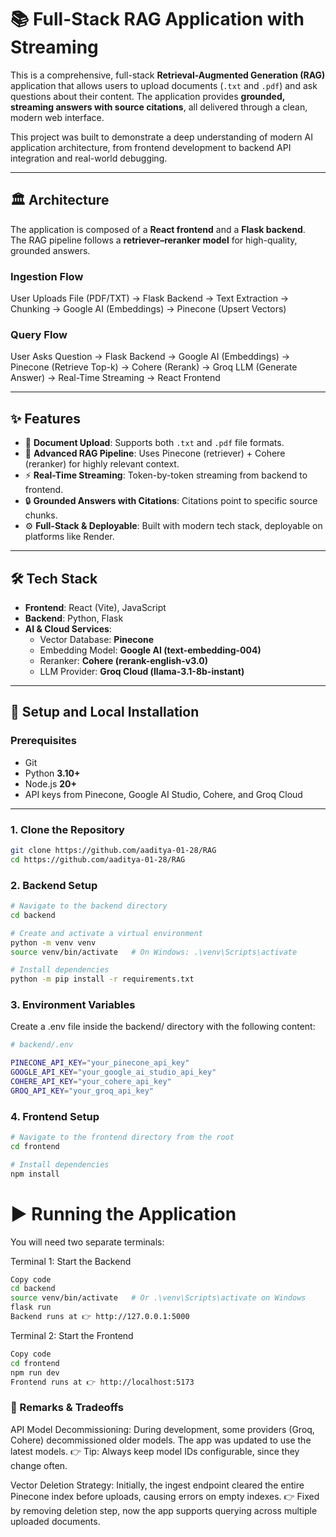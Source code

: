 # 📚 Full-Stack RAG Application with Streaming

This is a comprehensive, full-stack **Retrieval-Augmented Generation (RAG)** application that allows users to upload documents (`.txt` and `.pdf`) and ask questions about their content. The application provides **grounded, streaming answers with source citations**, all delivered through a clean, modern web interface.

This project was built to demonstrate a deep understanding of modern AI application architecture, from frontend development to backend API integration and real-world debugging.

---

## 🏛️ Architecture
The application is composed of a **React frontend** and a **Flask backend**.  
The RAG pipeline follows a **retriever–reranker model** for high-quality, grounded answers.

### Ingestion Flow
User Uploads File (PDF/TXT) → Flask Backend → Text Extraction → Chunking
→ Google AI (Embeddings) → Pinecone (Upsert Vectors)



### Query Flow
User Asks Question → Flask Backend → Google AI (Embeddings) → Pinecone (Retrieve Top-k)
→ Cohere (Rerank) → Groq LLM (Generate Answer) → Real-Time Streaming → React Frontend



---

## ✨ Features
- 📄 **Document Upload**: Supports both `.txt` and `.pdf` file formats.  
- 🧠 **Advanced RAG Pipeline**: Uses Pinecone (retriever) + Cohere (reranker) for highly relevant context.  
- ⚡ **Real-Time Streaming**: Token-by-token streaming from backend to frontend.  
- 🔒 **Grounded Answers with Citations**: Citations point to specific source chunks.  
- ⚙️ **Full-Stack & Deployable**: Built with modern tech stack, deployable on platforms like Render.  

---

## 🛠️ Tech Stack
- **Frontend**: React (Vite), JavaScript  
- **Backend**: Python, Flask  
- **AI & Cloud Services**:
  - Vector Database: **Pinecone**
  - Embedding Model: **Google AI (text-embedding-004)**
  - Reranker: **Cohere (rerank-english-v3.0)**
  - LLM Provider: **Groq Cloud (llama-3.1-8b-instant)**

---

## 🔧 Setup and Local Installation

### Prerequisites
- Git  
- Python **3.10+**  
- Node.js **20+**  
- API keys from Pinecone, Google AI Studio, Cohere, and Groq Cloud  

---

### 1. Clone the Repository
```bash
git clone https://github.com/aaditya-01-28/RAG
cd https://github.com/aaditya-01-28/RAG
```

### 2. Backend Setup
```bash
# Navigate to the backend directory
cd backend

# Create and activate a virtual environment
python -m venv venv
source venv/bin/activate   # On Windows: .\venv\Scripts\activate

# Install dependencies
python -m pip install -r requirements.txt
```

### 3. Environment Variables
Create a .env file inside the backend/ directory with the following content:

```bash
# backend/.env

PINECONE_API_KEY="your_pinecone_api_key"
GOOGLE_API_KEY="your_google_ai_studio_api_key"
COHERE_API_KEY="your_cohere_api_key"
GROQ_API_KEY="your_groq_api_key"
```
### 4. Frontend Setup
```bash
# Navigate to the frontend directory from the root
cd frontend

# Install dependencies
npm install
```
# ▶️ Running the Application
You will need two separate terminals:

Terminal 1: Start the Backend
```bash
Copy code
cd backend
source venv/bin/activate   # Or .\venv\Scripts\activate on Windows
flask run
Backend runs at 👉 http://127.0.0.1:5000
```
Terminal 2: Start the Frontend
```bash
Copy code
cd frontend
npm run dev
Frontend runs at 👉 http://localhost:5173
```
### 📝 Remarks & Tradeoffs
API Model Decommissioning: During development, some providers (Groq, Cohere) decommissioned older models. The app was updated to use the latest models.
👉 Tip: Always keep model IDs configurable, since they change often.

Vector Deletion Strategy: Initially, the ingest endpoint cleared the entire Pinecone index before uploads, causing errors on empty indexes.
👉 Fixed by removing deletion step, now the app supports querying across multiple uploaded documents.
